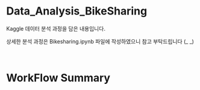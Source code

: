 # Data_Analysis_BikeSharing

Kaggle 데이터 분석 과정을 담은 내용입니다.

상세한 분석 과정은 Bikesharing.ipynb 파일에 작성하였으니 참고 부탁드립니다 (_ _)


<br/>

# WorkFlow Summary
